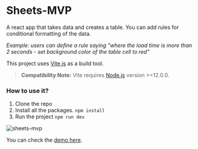 # Sheets-MVP
A react app that takes data and creates a table. You can add rules for conditional formatting of the data.

*Example: users can define a rule saying "where the load time is more than 2 seconds - set background color of the table cell to red"*


This project uses [Vite.js](https://vitejs.dev/) as a build tool.

> **Compatibility Note:**
> Vite requires [Node.js](https://nodejs.org/en/) version >=12.0.0.

### How to use it?
1. Clone the repo
```  ```
2. Install all the packages.
``` npm install ```
3. Run the project
``` npm run dev ``` 

![sheets-mvp](app-screenshot.png)

You can check the [demo here](https://reaction-template.netlify.app/).
